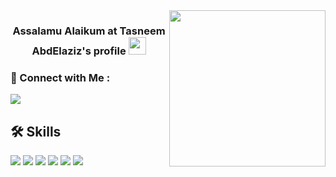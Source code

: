 
<img width="250" align="right" src="https://c.tenor.com/_DOBjnGspYAAAAAM/code-coding.gif">

<h3 align="center">
  Assalamu Alaikum at Tasneem AbdElaziz's profile
  <img src="https://media.giphy.com/media/hvRJCLFzcasrR4ia7z/giphy.gif" width="28">
</h3>

<!-- Typing SVG by DenverCoder1 - https://github.com/DenverCoder1/readme-typing-svg -->


### 🔗 Connect with Me :

<a href="https://www.linkedin.com/in/tasnem-abdelaziz-b73476221" target="_blank"><img src="https://img.icons8.com/color/48/null/linkedin.png"/></a>




## 🛠 Skills
<p><img src="https://img.icons8.com/color/48/null/c-plus-plus-logo.png"/>
<img src="https://img.icons8.com/color/48/null/python--v1.png"/>
  <img src="https://img.icons8.com/color/48/null/java-coffee-cup-logo--v1.png"/>
  <img src="https://img.icons8.com/color/48/null/html-5--v1.png"/>
  <img src="https://img.icons8.com/color/48/null/css3.png"/>
 <img src="https://img.icons8.com/color/48/null/javascript--v1.png"/>
  </p>

